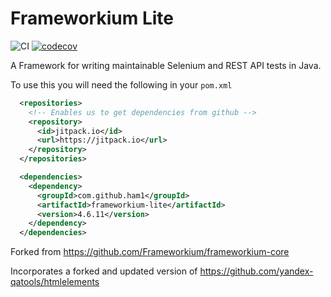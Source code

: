 # Frameworkium Lite

![CI](https://github.com/ham1/frameworkium-lite/actions/workflows/ci.yaml/badge.svg)
[![codecov](https://codecov.io/gh/ham1/frameworkium-lite/branch/master/graph/badge.svg?token=07Bjy2ePfw)](https://codecov.io/gh/ham1/frameworkium-lite)

A Framework for writing maintainable Selenium and REST API tests in Java.

To use this you will need the following in your `pom.xml`

```xml
  <repositories>
    <!-- Enables us to get dependencies from github -->
    <repository>
      <id>jitpack.io</id>
      <url>https://jitpack.io</url>
    </repository>
  </repositories>

  <dependencies>
    <dependency>
      <groupId>com.github.ham1</groupId>
      <artifactId>frameworkium-lite</artifactId>
      <version>4.6.11</version>
    </dependency>
  </dependencies>
```

Forked from https://github.com/Frameworkium/frameworkium-core

Incorporates a forked and updated version of
https://github.com/yandex-qatools/htmlelements
